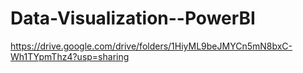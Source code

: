 # Data-Visualization--PowerBI
https://drive.google.com/drive/folders/1HiyML9beJMYCn5mN8bxC-Wh1TYpmThz4?usp=sharing
